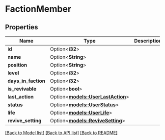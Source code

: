 # FactionMember

## Properties

Name | Type | Description | Notes
------------ | ------------- | ------------- | -------------
**id** | Option<**i32**> |  | [optional]
**name** | Option<**String**> |  | [optional]
**position** | Option<**String**> |  | [optional]
**level** | Option<**i32**> |  | [optional]
**days_in_faction** | Option<**i32**> |  | [optional]
**is_revivable** | Option<**bool**> |  | [optional]
**last_action** | Option<[**models::UserLastAction**](UserLastAction.md)> |  | [optional]
**status** | Option<[**models::UserStatus**](UserStatus.md)> |  | [optional]
**life** | Option<[**models::UserLife**](UserLife.md)> |  | [optional]
**revive_setting** | Option<[**models::ReviveSetting**](ReviveSetting.md)> |  | [optional]

[[Back to Model list]](../README.md#documentation-for-models) [[Back to API list]](../README.md#documentation-for-api-endpoints) [[Back to README]](../README.md)


